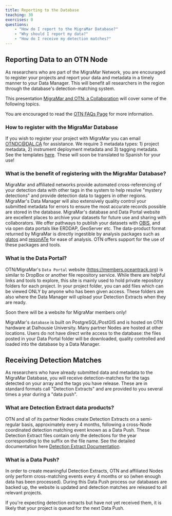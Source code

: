 ```yaml
---
title: Reporting to the Database
teaching: 30
exercises: 0
questions:
    - "How do I report to the MigraMar Database?"
    - "Why should I report my data?"
    - "How do I receive my detection matches?"
---
```

## Reporting Data to an OTN Node

As researchers who are part of the MigraMar Network, you are encouraged to register your projects and report your data and metadata in a timely manner to your Data Manager. This will benefit all researchers in the region through the database's detection-matching system.

This presentation [MigraMar and OTN: a Collaboration](../Resources/MigraMar_student_workshop_2022_02_attendee.pptx) will cover some of the following topics.

You are encouraged to read the [OTN FAQs Page](https://members.oceantrack.org/faq) for more information.

### How to register with the MigraMar Database

If you wish to register your project with MigraMar you can email OTNDC@DAL.CA for assistance. We require 3 metadata types: 1) project metadata, 2) instrument deployment metadata and 3) tagging metadata. See the templates [here](https://members.oceantrack.org/data/data-collection). These will soon be translated to Spanish for your use!

### What is the benefit of registering with the MigraMar Database?

MigraMar and affiliated networks provide automated cross-referencing of your detection data with other tags in the system to help resolve "mystery detections" and provide detection data to taggers in other regions. MigraMar's Data Manager will also extensively quality control your submitted metadata for errors to ensure the most accurate records possible are stored in the database. MigraMar's database and Data Portal website are excellent places to archive your datasets for future use and sharing with collaborators. We offer pathways to publish your datasets with [OBIS](https://obis.org/), and via open data portals like ERDDAP, GeoServer etc. The data-product format returned by MigraMar is directly ingestible by analysis packages such as [glatos](https://github.com/ocean-tracking-network/glatos) and [resonATe](https://gitlab.oceantrack.org/otndc/resonate) for ease of analysis. OTN offers support for the use of these packages and tools.

### What is the Data Portal?

OTN/MigraMar's `Data Portal` website (https://members.oceantrack.org) is similar to DropBox or another file repository service. While there are helpful links and tools to explore, this site is mainly used to hold private repository folders for each project. In your project folder, you can add files which can be viewed ONLY by anyone who has been given access. These folders are also where the Data Manager will upload your Detection Extracts when they are ready. 

Soon there will  be a website for MigraMar members only!

MigraMar's `database` is built on PostgreSQL/PostGIS and is hosted on OTN hardware at Dalhousie University. Many partner Nodes are hosted at other locations. Users do not have direct write access to the database: the files posted in your Data Portal folder will be downloaded, quality controlled and loaded into the database by a Data Manager.


## Receiving Detection Matches

As researchers who have already submitted data and metadata to the MigraMar Database, you will receive detection-matches for the tags detected on your array and the tags you have release. These are in standard formats call "Detection Extracts" and are provided to you several times a year during a "data push".

### What are Detection Extract data products?

OTN and all of its partner Nodes create Detection Extracts on a semi-regular basis, approximately every 4 months, following a cross-Node coordinated detection matching event known as a Data Push. These Detection Extract files contain only the detections for the year corresponding to the suffix on the file name. See the detailed documentation here [Detection Extract Documentation](https://members.oceantrack.org/data/otn-detection-extract-documentation-matched-to-animals).

### What is a Data Push?

In order to create meaningful Detection Extracts, OTN and affiliated Nodes only perform cross-matching events every 4 months or so (when enough data has been processed). During this Data Push process our databases are backed up, the website is updated and detection matches are released to all relevant projects.

If you're expecting detection extracts but have not yet received them, it is likely that your project is queued for the next Data Push.
